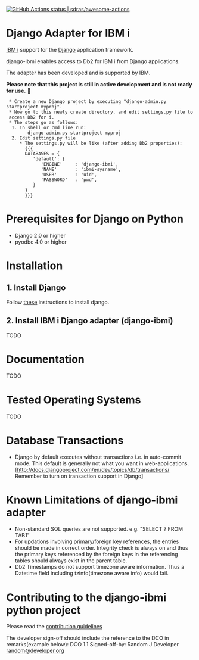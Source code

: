 [![GitHub Actions status | sdras/awesome-actions](https://github.com/IBM/django-ibmi/workflows/Python%20package/badge.svg)](https://github.com/IBM/django-ibmi/actions?workflow=Python+package)

# Django Adapter for IBM i 

[IBM i](https://en.wikipedia.org/wiki/IBM_i) support for the [Django](https://www.djangoproject.com/) application framework.

django-ibmi enables access to Db2 for IBM i from Django applications.

The adapter has been developed and is supported by IBM.

**Please note that this project is still in active development and is not ready for use.** :rotating_light: 

```
 * Create a new Django project by executing "django-admin.py startproject myproj".
 * Now go to this newly create directory, and edit settings.py file to
 access Db2 for i.
 * The steps go as follows:
  1. In shell or cmd line run:
        django-admin.py startproject myproj
  2. Edit settings.py file
     * The settings.py will be like (after adding Db2 properties):
       {{{
       DATABASES = {
          'default': {
             'ENGINE'     : 'django-ibmi',
             'NAME'       : 'ibmi-sysname',
             'USER'       : 'uid',
             'PASSWORD'   : 'pwd',
          }
       }
       }}}
```

# Prerequisites for Django on Python 

 * Django 2.0 or higher
 * pyodbc 4.0 or higher
 
# Installation 

## 1. Install Django 

Follow [these](http://docs.djangoproject.com/en/dev/topics/install/#installing-an-official-release-website) instructions to install django.

## 2. Install IBM i Django adapter (django-ibmi)

TODO
 
# Documentation

TODO

# Tested Operating Systems 

TODO

# Database Transactions 

 *  Django by default executes without transactions i.e. in auto-commit mode. This default is generally not what you want in web-applications. [http://docs.djangoproject.com/en/dev/topics/db/transactions/ Remember to turn on transaction support in Django]

# Known Limitations of django-ibmi adapter 

 * Non-standard SQL queries are not supported. e.g. "SELECT ? FROM TAB1"
 * For updations involving primary/foreign key references, the entries should be made in correct order. Integrity check is always on and thus the primary keys referenced by the foreign keys in the referencing tables should always exist in the parent table.
 * Db2 Timestamps do not support timezone aware information. Thus a
  Datetime field including tzinfo(timezone aware info) would fail.

# Contributing to the django-ibmi python project

 Please read the [contribution guidelines](https://github.com/IBM/django-ibmi/blob/master/contributing/CONTRIBUTING.md)

  The developer sign-off should include the reference to the DCO in remarks(example below):
  DCO 1.1 Signed-off-by: Random J Developer <random@developer.org>

